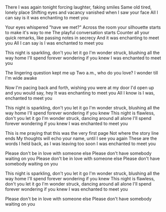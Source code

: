 There I was again tonight forcing laughter, faking smiles
Same old tired, lonely place
Shifting eyes and vacancy vanished when I saw your face
All I can say is it was enchanting to meet you

Your eyes whispered "have we met?"
Across the room your silhouette starts to make it's way to me
The playful conversation starts
Counter all your quick remarks, like passing notes in secrecy
And it was enchanting to meet you
All I can say is I was enchanted to meet you

This night is sparkling, don't you let it go
I'm wonder struck, blushing all the way home
I'll spend forever wondering if you knew
I was enchanted to meet you

The lingering question kept me up
Two a.m., who do you love?
I wonder till I'm wide awake

Now I'm pacing back and forth, wishing you were at my door
I'd open up and you would say, hey
It was enchanting to meet you
All I know is I was, enchanted to meet you

This night is sparkling, don't you let it go
I'm wonder struck, blushing all the way home
I'll spend forever wondering if you knew
This night is flawless, don't you let it go
I'm wonder struck, dancing around all alone
I'll spend forever wondering if you knew
I was enchanted to meet you

This is me praying that this was the very first page
Not where the story line ends
My thoughts will echo your name, until I see you again
These are the words I held back, as I was leaving too soon
I was enchanted to meet you

Please don't be in love with someone else
Please don't have somebody waiting on you
Please don't be in love with someone else
Please don't have somebody waiting on you

This night is sparkling, don't you let it go
I'm wonder struck, blushing all the way home
I'll spend forever wondering if you knew
This night is flawless, don't you let it go
I'm wonder struck, dancing around all alone
I'll spend forever wondering if you knew
I was enchanted to meet you

Please don't be in love with someone else
Please don't have somebody waiting on you
